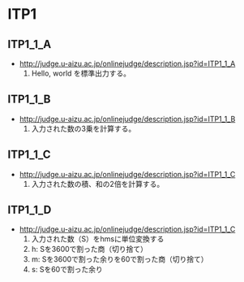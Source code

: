# ITP1
## ITP1_1_A
- http://judge.u-aizu.ac.jp/onlinejudge/description.jsp?id=ITP1_1_A
  1. Hello, world を標準出力する。

## ITP1_1_B
- http://judge.u-aizu.ac.jp/onlinejudge/description.jsp?id=ITP1_1_B
  1. 入力された数の3乗を計算する。

## ITP1_1_C
- http://judge.u-aizu.ac.jp/onlinejudge/description.jsp?id=ITP1_1_C
  1. 入力された数の積、和の2倍を計算する。


## ITP1_1_D
- http://judge.u-aizu.ac.jp/onlinejudge/description.jsp?id=ITP1_1_C
  1. 入力された数（S）をhmsに単位変換する
    1. h: Sを3600で割った商（切り捨て）
    2. m: Sを3600で割った余りを60で割った商（切り捨て）
    3. s: Sを60で割った余り
